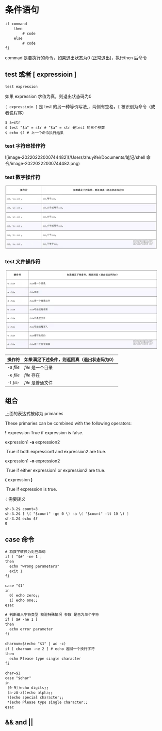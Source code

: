 # 条件语句

```shell
if command
	then
		# code
	else
		# code
fi
```

commad 是要执行的命令，如果退出状态为0 (正常退出)，执行then 后命令



## test 或者 [ expressioin ]

```shell
test expression
```

如果 expression 求值为真，则退出状态码为0

`[ expressioin ]` 是 test 的另一种等价写法,，两侧有空格，`[` 被识别为命令（或者说程序）

```shell
$ a=str
$ test "$a" = str # "$a" = str 是test 的三个参数
$ echo $? # 上一个命令执行结果
```





### test 字符串操作符

![image-20220222000744482](/Users/zhuyifei/Documents/笔记/shell 命令/image-20220222000744482.png)



### test 数字操作符

![image-20220222105024401](image-20220222105024401.png)



### test 文件操作符

![image-20220222110939424](image-20220222110939424.png)

| 操作符    | 如果满足下述条件，则返回真（退出状态码为0） |
| --------- | ------------------------------------------- |
| -a *file* | *file* 是一个目录                           |
| -e *file* | *file* 存在                                 |
| -f *file* | *file* 是普通文件                           |



## 组合

上面的表达式被称为 primaries

   These primaries can be combined with the following operators:



   **!** expression True if expression is false.



   expression1 **-a** expression2

​          True if both expression1 and expression2 are true.



   expression1 **-o** expression2

​          True if either expression1 or expression2 are true.



   **(** expression **)**

​          True if expression is true.

`(` 需要转义

```shell
sh-3.2$ count=3
sh-3.2$ [ \( "$count" -ge 0 \) -a \( "$count" -lt 10 \) ]
sh-3.2$ echo $?
0

```



## case 命令

```shell
# 将数字转换为对应单词
if [ "$#" -ne 1 ]
then 
  echo "wrong parameters"
  exit 1
fi

case "$1"
in 
  0) echo zero;;
  1) echo one;;
esac

```

```shell
# 判断输入字符类型 校验特殊情况 参数 是否为单个字符
if [ $# -ne 1 ] 
then 
  echo error parameter
fi

charnum=$(echo "$1" | wc -c)
if [ charnum -ne 2 ] # echo 返回一个换行字符
then 
  echo Please type single character
fi

char=$1
case "$char"
in
 [0-9])echo digits;;
 [a-zA-z])echo alpha;;
 ?)echo special character;;
 *)echo Please type single character;;
esac

```



## && and ||